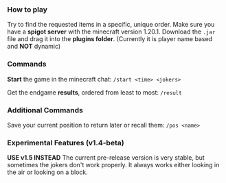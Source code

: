 ### How to play
Try to find the requested items in a specific, unique order. 
Make sure you have a **spigot server** with the minecraft version 1.20.1. Download the `.jar` file and drag it into the **plugins folder**.
(Currently it is player name based and **NOT** dynamic)

### Commands
**Start** the game in the minecraft chat:
`/start <time> <jokers>`

Get the endgame **results**, ordered from least to most:
`/result`

### Additional Commands
Save your current position to return later or recall them:
`/pos <name>`

### Experimental Features (v1.4-beta)
**USE v1.5 INSTEAD**
The current pre-release version is very stable, but sometimes the jokers don't work properly. It always works either looking in the air or looking on a block.
